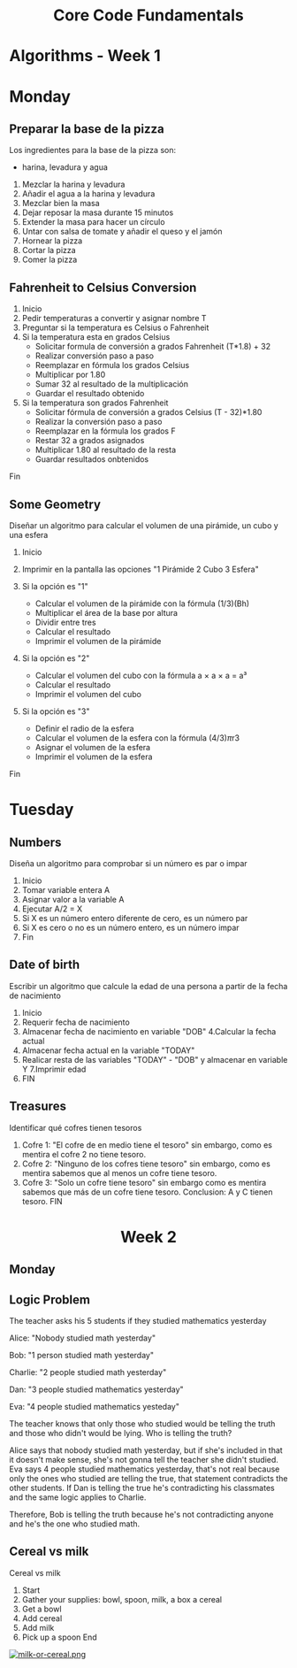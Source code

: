 <h1 align="center">Core Code Fundamentals</h1>


# Algorithms - Week 1

<h1 align="left">Monday</h1>


## Preparar la base de la pizza
Los ingredientes para la base de la pizza son: 
- harina, levadura y agua

1. Mezclar la harina y levadura
2. Añadir el agua a la harina y levadura
3. Mezclar bien la masa
4. Dejar reposar la masa durante 15 minutos
5. Extender la masa para hacer un círculo
6. Untar con salsa de tomate y añadir el queso y el jamón
7. Hornear la pizza
8. Cortar la pizza
0. Comer la pizza


## Fahrenheit to Celsius Conversion
 
1. Inicio
2. Pedir temperaturas a convertir y asignar nombre T
3. Preguntar si la temperatura es Celsius o Fahrenheit
4. Si la temperatura esta en grados Celsius 
   - Solicitar formula de conversión a grados Fahrenheit (T*1.8) + 32
   - Realizar conversión paso a paso
   - Reemplazar en fórmula los grados Celsius
   - Multiplicar por 1.80
   - Sumar 32 al resultado de la multiplicación
   - Guardar el resultado obtenido
5. Si la temperatura son grados Fahrenheit
   - Solicitar fórmula de conversión a grados Celsius  (T - 32)*1.80
   - Realizar la conversión paso a paso
   - Reemplazar en la fórmula los grados F
   - Restar 32 a grados asignados
   - Multiplicar 1.80 al resultado de la resta
   - Guardar resultados onbtenidos

Fin


## Some Geometry

Diseñar un algoritmo para calcular el volumen de una pirámide, un cubo y una esfera

1. Inicio
2. Imprimir en la pantalla las opciones "1 Pirámide 2 Cubo 3 Esfera"

3. Si la opción es "1"
   - Calcular el volumen de la pirámide con la fórmula (1/3)(Bh)
   - Multiplicar el área de la base por altura
   - Dividir entre tres
   - Calcular el resultado
   - Imprimir el volumen de la pirámide
4. Si la opción es "2"
   - Calcular el volumen del cubo con la fórmula a × a × a = a³
   - Calcular el resultado
   - Imprimir el volumen del cubo
5. Si la opción es "3"
   - Definir el radio de la esfera
   - Calcular el volumen de la esfera con la fórmula (4/3)*π*r3
   - Asignar el volumen de la esfera
   - Imprimir el volumen de la esfera
   
 Fin

<h1 align="left">Tuesday</h1>

## Numbers
Diseña un algoritmo para comprobar si un número es par o impar
1. Inicio
2. Tomar variable entera A 
3. Asignar valor a la variable A
4. Ejecutar A/2 = X
5. Si X  es un número entero diferente de cero, es un número par
6. Si X es cero o no es un número entero, es un número impar
7. Fin

## Date of birth

Escribir un algoritmo que calcule la edad de una persona a partir de la fecha de nacimiento

1. Inicio
2. Requerir fecha de nacimiento
3. Almacenar fecha de nacimiento en variable "DOB"
4.Calcular la fecha actual
5. Almacenar fecha actual en la variable "TODAY"
6. Realicar resta de las variables "TODAY" - "DOB" y almacenar en variable Y
7.Imprimir edad
8. FIN

## Treasures

Identificar qué cofres tienen tesoros

1. Cofre 1: 
  "El cofre de en medio tiene el tesoro" sin embargo, como es mentira el cofre 2 no tiene tesoro.
2. Cofre 2:
   "Ninguno de los cofres tiene tesoro" sin embargo, como es mentira sabemos que al menos un cofre tiene tesoro.
3. Cofre 3:
   "Solo un cofre tiene tesoro" sin embargo como es mentira sabemos que más de un cofre tiene tesoro.
Conclusion: A y C tienen tesoro.
FIN

<h1 align="center">Week 2</h1>

## Monday

## Logic Problem

The teacher asks his 5 students if they studied mathematics yesterday

Alice: "Nobody studied math yesterday"

Bob: "1 person studied math yesterday"

Charlie: "2 people studied math yesterday"

Dan: "3 people studied mathematics yesterday"

Eva: "4 people studied mathematics yesteday"

The teacher knows that only those who studied would be telling the truth and those who didn't would be lying. Who is telling the truth?

Alice says that nobody studied math yesterday, but if she's included in that it doesn't make sense, she's not gonna tell the teacher she didn't studied. 
Eva says 4 people studied mathematics yesterday, that's not real because only the ones who studied are telling the true, that statement contradicts the other students.
If Dan is telling the true he's contradicting his classmates and the same logic applies to Charlie.

Therefore, Bob is telling the truth because he's not contradicting anyone and he's the one who studied math.

## Cereal vs milk

Cereal vs milk

1. Start 
2. Gather  your supplies: bowl, spoon, milk, a box a cereal
3. Get a bowl
4. Add cereal
5. Add milk
6. Pick up a spoon
End

[![milk-or-cereal.png](https://i.postimg.cc/J7vk6zT3/milk-or-cereal.png)](https://postimg.cc/23dy3rN3)


